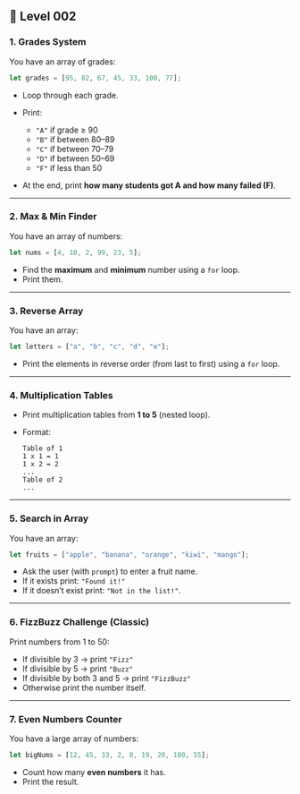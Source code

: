 ## 🔰 Level 002

### 1. **Grades System**

You have an array of grades:

```js
let grades = [95, 82, 67, 45, 33, 100, 77];
```

* Loop through each grade.
* Print:

  * `"A"` if grade ≥ 90
  * `"B"` if between 80–89
  * `"C"` if between 70–79
  * `"D"` if between 50–69
  * `"F"` if less than 50
* At the end, print **how many students got A and how many failed (F)**.

---

### 2. **Max & Min Finder**

You have an array of numbers:

```js
let nums = [4, 10, 2, 99, 23, 5];
```

* Find the **maximum** and **minimum** number using a `for` loop.
* Print them.

---

### 3. **Reverse Array**

You have an array:

```js
let letters = ["a", "b", "c", "d", "e"];
```

* Print the elements in reverse order (from last to first) using a `for` loop.

---

### 4. **Multiplication Tables**

* Print multiplication tables from **1 to 5** (nested loop).
* Format:

  ```
  Table of 1
  1 x 1 = 1
  1 x 2 = 2
  ...
  Table of 2
  ...
  ```

---

### 5. **Search in Array**

You have an array:

```js
let fruits = ["apple", "banana", "orange", "kiwi", "mango"];
```

* Ask the user (with `prompt`) to enter a fruit name.
* If it exists print: `"Found it!"`
* If it doesn’t exist print: `"Not in the list!"`.

---

### 6. **FizzBuzz Challenge (Classic)**

Print numbers from 1 to 50:

* If divisible by 3 → print `"Fizz"`
* If divisible by 5 → print `"Buzz"`
* If divisible by both 3 and 5 → print `"FizzBuzz"`
* Otherwise print the number itself.

---

### 7. **Even Numbers Counter**

You have a large array of numbers:

```js
let bigNums = [12, 45, 33, 2, 8, 19, 20, 100, 55];
```

* Count how many **even numbers** it has.
* Print the result.
